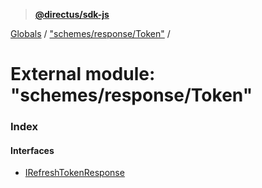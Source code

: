 > **[@directus/sdk-js](../README.md)**

[Globals](../README.md) / ["schemes/response/Token"](_schemes_response_token_.md) /

# External module: "schemes/response/Token"

### Index

#### Interfaces

* [IRefreshTokenResponse](../interfaces/_schemes_response_token_.irefreshtokenresponse.md)